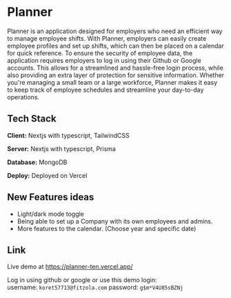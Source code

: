 
# Planner


Planner is an application designed for employers who need an efficient way to manage employee shifts. With Planner, employers can easily create employee profiles and set up shifts, which can then be placed on a calendar for quick reference. To ensure the security of employee data, the application requires employers to log in using their Github or Google accounts. This allows for a streamlined and hassle-free login process, while also providing an extra layer of protection for sensitive information. Whether you're managing a small team or a large workforce, Planner makes it easy to keep track of employee schedules and streamline your day-to-day operations.



## Tech Stack

**Client:** Nextjs with typescript, TailwindCSS

**Server:** Nextjs with typescript, Prisma

**Database:** MongoDB

**Deploy:** Deployed on Vercel


## New Features ideas

- Light/dark mode toggle
- Being able to set up a Company with its own employees and admins.
- More features to the calendar. (Choose year and specific date)


## Link

Live demo at https://planner-ten.vercel.app/

Log in using github or google or use this demo login:     
username: ``koret57713@fitzola.com`` password: ``g$m*V4U85sBZNj``

